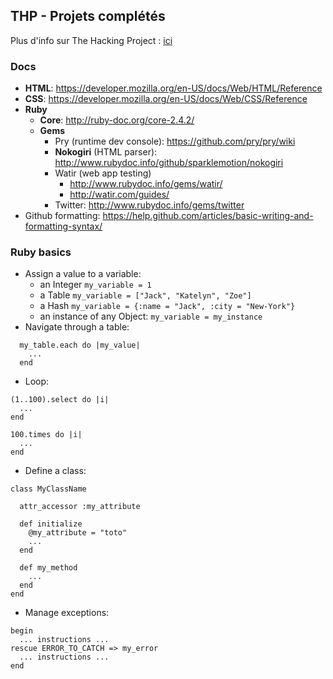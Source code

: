 ## THP - Projets complétés

Plus d'info sur The Hacking Project : [ici](http://www.thehackingproject.org/)

### Docs

- **HTML**: https://developer.mozilla.org/en-US/docs/Web/HTML/Reference
- **CSS**: https://developer.mozilla.org/en-US/docs/Web/CSS/Reference
- **Ruby**
  - **Core**: http://ruby-doc.org/core-2.4.2/
  - **Gems**
    - Pry (runtime dev console): https://github.com/pry/pry/wiki
    - **Nokogiri** (HTML parser): http://www.rubydoc.info/github/sparklemotion/nokogiri
    - Watir (web app testing)
      - http://www.rubydoc.info/gems/watir/
      - http://watir.com/guides/
    - Twitter: http://www.rubydoc.info/gems/twitter
- Github formatting: https://help.github.com/articles/basic-writing-and-formatting-syntax/

### Ruby basics

- Assign a value to a variable:
  - an Integer `my_variable = 1`
  - a Table `my_variable = ["Jack", "Katelyn", "Zoe"]`
  - a Hash `my_variable = {:name = "Jack", :city = "New-York"}`
  - an instance of any Object: `my_variable = my_instance`
- Navigate through a table:
```
  my_table.each do |my_value|
    ...
  end
```
- Loop:
```
(1..100).select do |i|
  ...
end
```

```
100.times do |i|
  ...
end
```

- Define a class:
```
class MyClassName

  attr_accessor :my_attribute

  def initialize
    @my_attribute = "toto"
    ...
  end
  
  def my_method
    ...
  end
end
```
- Manage exceptions:
```
begin
  ... instructions ...
rescue ERROR_TO_CATCH => my_error
  ... instructions ...
end
```
